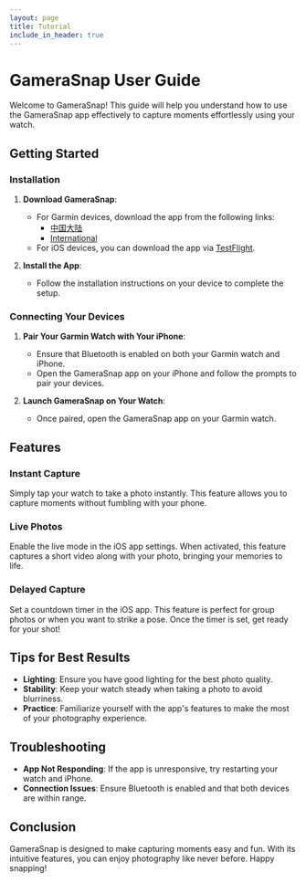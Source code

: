 ```yaml
---
layout: page
title: Tutorial
include_in_header: true
---
```


# GameraSnap User Guide

Welcome to GameraSnap! This guide will help you understand how to use the GameraSnap app effectively to capture moments effortlessly using your watch.

## Getting Started

### Installation

1. **Download GameraSnap**:

   - For Garmin devices, download the app from the following links:
     - [中国大陆](https://apps.garmin.cn/zh-CN/apps/4c6ff771-c148-45d7-9099-c4c38bcbdccc)
     - [International](https://apps.garmin.com/en-US/apps/4c6ff771-c148-45d7-9099-c4c38bcbdccc)
   - For iOS devices, you can download the app via [TestFlight](https://testflight.apple.com/join/ZJ8aWrYs).

2. **Install the App**:
   - Follow the installation instructions on your device to complete the setup.

### Connecting Your Devices

1. **Pair Your Garmin Watch with Your iPhone**:

   - Ensure that Bluetooth is enabled on both your Garmin watch and iPhone.
   - Open the GameraSnap app on your iPhone and follow the prompts to pair your devices.

2. **Launch GameraSnap on Your Watch**:
   - Once paired, open the GameraSnap app on your Garmin watch.

## Features

### Instant Capture

Simply tap your watch to take a photo instantly. This feature allows you to capture moments without fumbling with your phone.

### Live Photos

Enable the live mode in the iOS app settings. When activated, this feature captures a short video along with your photo, bringing your memories to life.

### Delayed Capture

Set a countdown timer in the iOS app. This feature is perfect for group photos or when you want to strike a pose. Once the timer is set, get ready for your shot!

## Tips for Best Results

- **Lighting**: Ensure you have good lighting for the best photo quality.
- **Stability**: Keep your watch steady when taking a photo to avoid blurriness.
- **Practice**: Familiarize yourself with the app's features to make the most of your photography experience.

## Troubleshooting

- **App Not Responding**: If the app is unresponsive, try restarting your watch and iPhone.
- **Connection Issues**: Ensure Bluetooth is enabled and that both devices are within range.

## Conclusion

GameraSnap is designed to make capturing moments easy and fun. With its intuitive features, you can enjoy photography like never before. Happy snapping!
